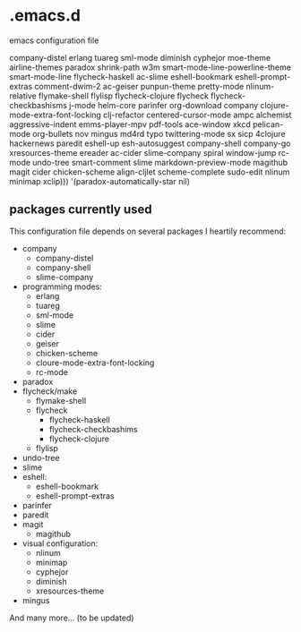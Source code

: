 # .emacs.d
emacs configuration file

company-distel erlang tuareg sml-mode diminish cyphejor moe-theme airline-themes paradox shrink-path w3m smart-mode-line-powerline-theme smart-mode-line flycheck-haskell ac-slime eshell-bookmark eshell-prompt-extras comment-dwim-2 ac-geiser punpun-theme pretty-mode nlinum-relative flymake-shell flylisp flycheck-clojure flycheck flycheck-checkbashisms j-mode helm-core parinfer org-download company clojure-mode-extra-font-locking clj-refactor centered-cursor-mode ampc alchemist aggressive-indent emms-player-mpv pdf-tools ace-window xkcd pelican-mode org-bullets nov mingus md4rd typo twittering-mode sx sicp 4clojure hackernews paredit eshell-up esh-autosuggest company-shell company-go xresources-theme ereader ac-cider slime-company spiral window-jump rc-mode undo-tree smart-comment slime markdown-preview-mode magithub magit cider chicken-scheme align-cljlet scheme-complete sudo-edit nlinum minimap xclip)))
 '(paradox-automatically-star nil)
 
 ## packages currently used
 This configuration file depends on several packages I heartily recommend:
+ company
    + company-distel
    + company-shell
    + slime-company
+ programming modes: 
    + erlang
    + tuareg
    + sml-mode
    + slime
    + cider
    + geiser
    + chicken-scheme
    + cloure-mode-extra-font-locking
    + rc-mode
+ paradox
+ flycheck/make
    + flymake-shell
    + flycheck
        + flycheck-haskell
        + flycheck-checkbashims
        + flycheck-clojure
    + flylisp
+ undo-tree
+ slime
+ eshell:
    + eshell-bookmark
    + eshell-prompt-extras
+ parinfer
+ paredit
+ magit
    + magithub
+ visual configuration:
    + nlinum
    + minimap
    + cyphejor
    + diminish
    + xresources-theme
+ mingus

And many more... (to be updated)
